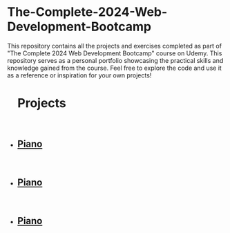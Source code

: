 # The-Complete-2024-Web-Development-Bootcamp
This repository contains all the projects and exercises completed as part of "The Complete 2024 Web Development Bootcamp" course on Udemy. This repository serves as a personal portfolio showcasing the practical skills and knowledge gained from the course. Feel free to explore the code and use it as a reference or inspiration for your own projects!

<ul>
        <h1>Projects</h1>
        <br>
        <li><h2><a href="https://dirlei12.github.io/The-Complete-2024-Web-Development-Bootcamp/Projects/piano/index.html">Piano</a> </h2></li>
        <br>
        <li><h2><a href="https://dirlei12.github.io/The-Complete-2024-Web-Development-Bootcamp/Projects/DOM/index.html">Piano</a> </h2></li>
        <br>
        <li><h2><a href="https://dirlei12.github.io/The-Complete-2024-Web-Development-Bootcamp/Projects/piano/index.html">Piano</a> </h2></li>
    </ul>
